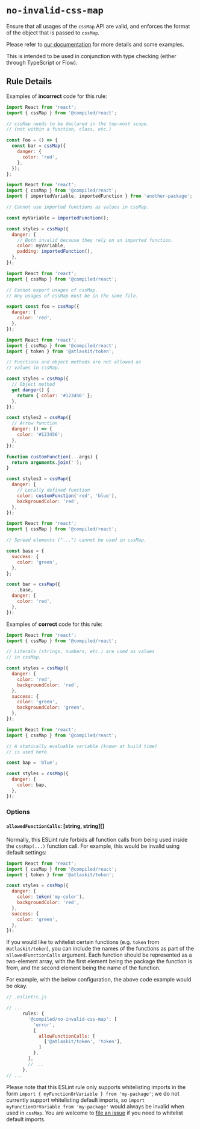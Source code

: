 # `no-invalid-css-map`

Ensure that all usages of the `cssMap` API are valid, and enforces the format of the object that is passed to `cssMap`.

Please refer to [our documentation](https://compiledcssinjs.com/docs/api-cssmap) for more details and some examples.

This is intended to be used in conjunction with type checking (either through TypeScript or Flow).

## Rule Details

Examples of **incorrect** code for this rule:

```js
import React from 'react';
import { cssMap } from '@compiled/react';

// cssMap needs to be declared in the top-most scope.
// (not within a function, class, etc.)

const Foo = () => {
  const bar = cssMap({
    danger: {
      color: 'red',
    },
  });
};
```

```js
import React from 'react';
import { cssMap } from '@compiled/react';
import { importedVariable, importedFunction } from 'another-package';

// Cannot use imported functions as values in cssMap.

const myVariable = importedFunction();

const styles = cssMap({
  danger: {
    // Both invalid because they rely on an imported function.
    color: myVariable,
    padding: importedFunction(),
  },
});
```

```js
import React from 'react';
import { cssMap } from '@compiled/react';

// Cannot export usages of cssMap.
// Any usages of cssMap must be in the same file.

export const foo = cssMap({
  danger: {
    color: 'red',
  },
});
```

```js
import React from 'react';
import { cssMap } from '@compiled/react';
import { token } from '@atlaskit/token';

// Functions and object methods are not allowed as
// values in cssMap.

const styles = cssMap({
  // Object method
  get danger() {
    return { color: '#123456' };
  },
});

const styles2 = cssMap({
  // Arrow function
  danger: () => {
    color: '#123456';
  },
});

function customFunction(...args) {
  return arguments.join('');
}

const styles3 = cssMap({
  danger: {
    // Locally defined function
    color: customFunction('red', 'blue'),
    backgroundColor: 'red',
  },
});
```

```js
import React from 'react';
import { cssMap } from '@compiled/react';

// Spread elements ("...") cannot be used in cssMap.

const base = {
  success: {
    color: 'green',
  },
};

const bar = cssMap({
  ...base,
  danger: {
    color: 'red',
  },
});
```

Examples of **correct** code for this rule:

```js
import React from 'react';
import { cssMap } from '@compiled/react';

// Literals (strings, numbers, etc.) are used as values
// in cssMap.

const styles = cssMap({
  danger: {
    color: 'red',
    backgroundColor: 'red',
  },
  success: {
    color: 'green',
    backgroundColor: 'green',
  },
});
```

```js
import React from 'react';
import { cssMap } from '@compiled/react';

// A statically evaluable variable (known at build time)
// is used here.

const bap = 'blue';

const styles = cssMap({
  danger: {
    color: bap,
  },
});
```

### Options

#### `allowedFunctionCalls`: [string, string][]

Normally, this ESLint rule forbids all function calls from being used inside the `cssMap(...)` function call. For example, this would be invalid using default settings:

```js
import React from 'react';
import { cssMap } from '@compiled/react';
import { token } from '@atlaskit/token';

const styles = cssMap({
  danger: {
    color: token('my-color'),
    backgroundColor: 'red',
  },
  success: {
    color: 'green',
  },
});
```

If you would like to whitelist certain functions (e.g. `token` from `@atlaskit/token`), you can include the names of the functions as part of the `allowedFunctionCalls` argument. Each function should be represented as a two-element array, with the first element being the package the function is from, and the second element being the name of the function.

For example, with the below configuration, the above code example would be okay.

```js
// .eslintrc.js

// ...
      rules: {
        '@compiled/no-invalid-css-map': [
          'error',
          {
            allowFunctionCalls: [
              ['@atlaskit/token', 'token'],
            ]
          },
        ],
        // ...
      },
// ...
```

Please note that this ESLint rule only supports whitelisting imports in the form `import { myFunctionOrVariable } from 'my-package'`; we do not currently support whitelisting default imports, so `import myFunctionOrVariable from 'my-package'` would always be invalid when used in `cssMap`. You are welcome to [file an issue](https://github.com/atlassian-labs/compiled/issues) if you need to whitelist default imports.

